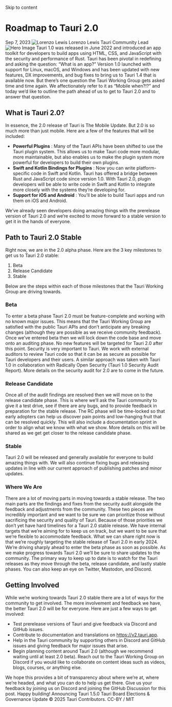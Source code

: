 Skip to content
# Roadmap to Tauri 2.0
Sep 7, 2023 
![Lorenzo Lewis](https://v2.tauri.app/authors/lorenzolewis.png)
Lorenzo Lewis
Tauri Community Lead
![Hero Image](https://v2.tauri.app/_astro/header.CWI_0uF__1MrOPl.webp)
Tauri 1.0 was released in June 2022 and introduced an app toolkit for developers to build apps using HTML, CSS, and JavaScript with the security and performance of Rust. Tauri has been pivotal in redefining and asking the question: “What is an app?”
Version 1.0 launched with support for Linux, macOS, and Windows and has been updated with new features, DX improvements, and bug fixes to bring us to Tauri 1.4 that is available now.
But there’s one question the Tauri Working Group gets asked time and time again. We affectionately refer to it as “Mobile when?!?” and today we’d like to outline the path ahead of us to get to Tauri 2.0 and to answer that question.
## What is Tauri 2.0?
In essence, the 2.0 release of Tauri is The Mobile Update. But 2.0 is so much more than just mobile. Here are a few of the features that will be included:
  * **Powerful Plugins** : Many of the Tauri APIs have been shifted to use the Tauri plugin system. This allows us to make Tauri code more modular, more maintainable, but also enables us to make the plugin system more powerful for developers to build their own plugins.
  * **Swift and Kotlin Bindings for Plugins** : Now you can write platform-specific code in Swift and Kotlin. Tauri has offered a bridge between Rust and JavaScript code since version 1.0. With Tauri 2.0, plugin developers will be able to write code in Swift and Kotlin to integrate more closely with the systems they’re developing for.
  * **Support for iOS and Android** : You’ll be able to build Tauri apps and run them on iOS and Android.


We’ve already seen developers doing amazing things with the prerelease version of Tauri 2.0 and we’re excited to move forward to a stable version to get it in the hands of everyone.
## Path to Tauri 2.0 Stable
Right now, we are in the 2.0 alpha phase. Here are the 3 key milestones to get us to Tauri 2.0 stable:
  1. Beta
  2. Release Candidate
  3. Stable


Below are the steps within each of those milestones that the Tauri Working Group are driving towards.
### Beta
To enter a beta phase Tauri 2.0 must be feature-complete and working with no known major issues. This means that the Tauri Working Group are satisfied with the public Tauri APIs and don’t anticipate any breaking changes (although they are possible as we receive community feedback).
Once we’ve entered beta then we will lock down the code base and move onto an auditing phase. No new features will be targeted for Tauri 2.0 after this point.
Security is very important to Tauri. We work with external auditors to review Tauri code so that it can be as secure as possible for Tauri developers and their users. A similar approach was taken with Tauri 1.0 in collaboration with Radically Open Security (Tauri 1.0 Security Audit Report).
More details on the security audit for 2.0 are to come in the future.
### Release Candidate
Once all of the audit findings are resolved then we will move on to the release candidate phase. This is where we’ll ask the Tauri community to give it a test drive, see if there are any bugs, and to provide feedback in preparation for the stable release.
The RC phase will be time-locked so that early adopters can help us discover pain points and low-hanging fruit that can be resolved quickly. This will also include a documentation sprint in order to align what we know with what we show. More details on this will be shared as we get get closer to the release candidate phase.
### Stable
Tauri 2.0 will be released and generally available for everyone to build amazing things with. We will also continue fixing bugs and releasing updates in line with our current approach of publishing patches and minor updates.
### Where We Are
There are a lot of moving parts in moving towards a stable release. The two main parts are the findings and fixes from the security audit alongside the feedback and adjustments from the community. These two pieces are incredibly important and we want to be sure we can prioritize those without sacrificing the security and quality of Tauri.
Because of those priorities we don’t yet have hard timelines for a Tauri 2.0 stable release. We have internal targets that we’re aiming for to keep us on track, but we want to be sure that we’re flexible to accommodate feedback.
What we can share right now is that we’re roughly targeting the stable release of Tauri 2.0 in early 2024. We’re driving sharply ahead to enter the beta phase as soon as possible.
As we make progress towards Tauri 2.0 we’ll be sure to share updates to the community. The primary way to keep up to date is to watch for the Tauri releases as they move through the beta, release candidate, and lastly stable phases. You can also keep an eye on Twitter, Mastodon, and Discord.
## Getting Involved
While we’re working towards Tauri 2.0 stable there are a lot of ways for the community to get involved. The more involvement and feedback we have, the better Tauri 2.0 will be for everyone. Here are just a few ways to get involved:
  * Test prerelease versions of Tauri and give feedback via Discord and GitHub issues.
  * Contribute to documentation and translations on https://v2.tauri.app.
  * Help in the Tauri community by supporting others in Discord and GitHub issues and giving feedback for major issues that arise.
  * Begin planning content around Tauri 2.0 (although we recommend waiting until at least 2.0 beta). Reach out to the Tauri Working Group on Discord if you would like to collaborate on content ideas such as videos, blogs, courses, or anything else.


We hope this provides a bit of transparency about where we’re at, where we’re headed, and what you can do to help us get there. Give us your feedback by joining us on Discord and joining the GitHub Discussion for this post. Happy building!
Announcing Tauri 1.5.0
Tauri Board Elections & Governance Update
© 2025 Tauri Contributors. CC-BY / MIT
